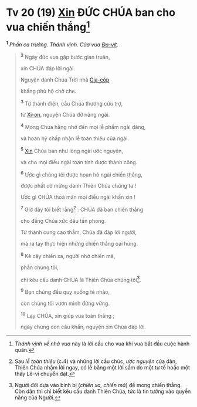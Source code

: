 # Tv 20 (19) [Xin]() ĐỨC CHÚA ban cho vua chiến thắng[^1-79f7ddf3-6277-4fe7-ba47-f3d3317384ac]

<sup><b>1</b></sup> _Phần ca trưởng. Thánh vịnh. Của vua [Đa-vít]()._

> <sup><b>2</b></sup> Ngày đức vua gặp bước gian truân,
>
> xin CHÚA đáp lời ngài.
>
> Nguyện danh Chúa Trời nhà [Gia-cóp]()
>
> khấng phù hộ chở che.
>
> <sup><b>3</b></sup> Từ thánh điện, cầu Chúa thương cứu trợ,
>
> từ [Xi-on](), nguyện Chúa đỡ nâng ngài.
>
> <sup><b>4</b></sup> Mong Chúa hằng nhớ đến mọi lễ phẩm ngài dâng,
>
> và hoan hỷ chấp nhận lễ toàn thiêu của ngài.
>
> <sup><b>5</b></sup> [Xin]() Chúa ban như lòng ngài ước nguyện,
>
> và cho mọi điều ngài toan tính được thành công.
>
> <sup><b>6</b></sup> Ước gì chúng tôi được hoan hô ngài chiến thắng,
>
> được phất cờ mừng danh Thiên Chúa chúng ta !
>
> Ước gì CHÚA thoả mãn mọi điều ngài khấn xin !
>
> <sup><b>7</b></sup> Giờ đây tôi biết rằng[^2-79f7ddf3-6277-4fe7-ba47-f3d3317384ac] : CHÚA đã ban chiến thắng
>
> cho đấng Chúa xức dầu tấn phong.
>
> Từ thánh cung cao thẳm, Chúa đã đáp lời người,
>
> mà ra tay thực hiện những chiến thắng oai hùng.
>
> <sup><b>8</b></sup> Kẻ cậy chiến xa, người nhờ chiến mã,
>
> phần chúng tôi,
>
> chỉ kêu cầu danh CHÚA là Thiên Chúa chúng tôi[^3-79f7ddf3-6277-4fe7-ba47-f3d3317384ac].
>
> <sup><b>9</b></sup> Bọn chúng đều quỵ xuống té nhào,
>
> còn chúng tôi vươn mình đứng vững.
>
> <sup><b>10</b></sup> Lạy CHÚA, xin giúp vua toàn thắng ;
>
> ngày chúng con cầu khẩn, nguyện xin Chúa đáp lời.

[^1-79f7ddf3-6277-4fe7-ba47-f3d3317384ac]: _Thánh vịnh về nhà vua_ này là lời cầu cho vua khi vua bắt đầu cuộc hành quân.

[^2-79f7ddf3-6277-4fe7-ba47-f3d3317384ac]: Sau _lễ toàn thiêu_ (c.4) và những lời cầu chúc, _ước nguyện_ của dân, Thiên Chúa nhậm lời ngay, có lẽ bằng một lời sấm do một tư tế hoặc một thầy Lê-vi chuyển đạt.

[^3-79f7ddf3-6277-4fe7-ba47-f3d3317384ac]: Người đời dựa vào binh bị (_chiến xa, chiến mã_) để mong chiến thắng. Còn dân thì chỉ biết kêu cầu danh Thiên Chúa, tức là tin tưởng vào quyền năng của Người.
